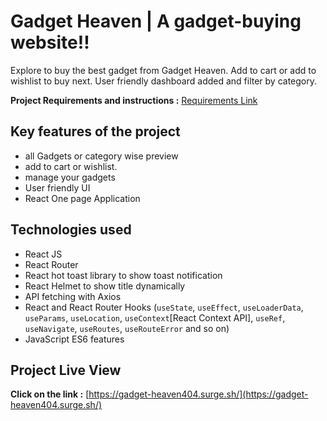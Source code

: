 # Gadget Heaven | A gadget-buying website!!

Explore to buy the best gadget from Gadget Heaven. Add to cart or add to wishlist to buy next. User friendly dashboard added and filter by category.

**Project Requirements and instructions :** [Requirements Link](https://mega.nz/file/B9gXXTLZ#ZLvJ9C_2WPRudHDa71BvPAExJerqPl7HZzvFLkmZKCI)

## Key features of the project

-  all Gadgets or category wise preview
-  add to cart or wishlist.
-  manage your gadgets
-  User friendly UI
-  React One page Application

## Technologies used

-  React JS
-  React Router
-  React hot toast library to show toast notification
-  React Helmet to show title dynamically
-  API fetching with Axios
-  React and React Router Hooks (`useState`, `useEffect`, `useLoaderData`, `useParams`, `useLocation`, `useContext`[React Context API], `useRef`, `useNavigate`, `useRoutes`, `useRouteError` and so on)
-  JavaScript ES6 features

## Project Live View

**Click on the link :** [https://gadget-heaven404.surge.sh/](https://gadget-heaven404.surge.sh/)
